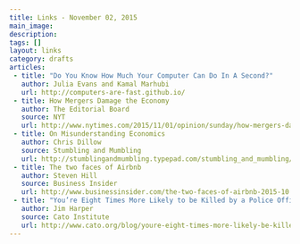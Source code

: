 ```yaml
---
title: Links - November 02, 2015
main_image: 
description: 
tags: []
layout: links
category: drafts
articles:
 - title: "Do You Know How Much Your Computer Can Do In A Second?"
   author: Julia Evans and Kamal Marhubi
   url: http://computers-are-fast.github.io/
 - title: How Mergers Damage the Economy
   author: The Editorial Board
   source: NYT
   url: http://www.nytimes.com/2015/11/01/opinion/sunday/how-mergers-damage-the-economy.html
 - title: On Misunderstanding Economics
   author: Chris Dillow
   source: Stumbling and Mumbling
   url: http://stumblingandmumbling.typepad.com/stumbling_and_mumbling/2015/10/on-misunderstanding-economics.html
 - title: The two faces of Airbnb
   author: Steven Hill
   source: Business Insider
   url: http://www.businessinsider.com/the-two-faces-of-airbnb-2015-10
 - title: "You’re Eight Times More Likely to be Killed by a Police Officer than a Terrorist"
   author: Jim Harper
   source: Cato Institute
   url: http://www.cato.org/blog/youre-eight-times-more-likely-be-killed-police-officer-terrorist
---
```

